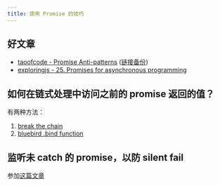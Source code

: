 ```yaml
---
title: 使用 Promise 的技巧
---
```



## 好文章

- [taoofcode - Promise Anti-patterns](http://taoofcode.net/promise-anti-patterns/) ([链接备份](https://web.archive.org/web/20221208001826/https://taoofcode.net/promise-anti-patterns/))
- [exploringjs - 25. Promises for asynchronous programming](http://exploringjs.com/es6/ch_promises.html)

## 如何在链式处理中访问之前的 promise 返回的值？

有两种方法：

1. [break the chain](http://stackoverflow.com/a/28250704/4622308)
2. [bluebird .bind function](http://bluebirdjs.com/docs/api/promise.bind.html)

## 监听未 catch 的 promise，以防 silent fail

参加[这篇文章](https://adoyle.me/blog/silent-fail-in-promise.html)

